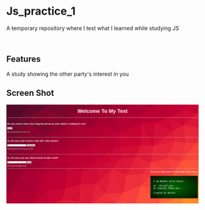 # Js_practice_1
A temporary repository where I test what I learned while studying JS

<p align="center"> 

<br> 
  
  Features 
  ------------ 
 A study showing the other party's interest in you
  
  Screen Shot 
  ------------
  <img src="https://github.com/MehmetBozkir/Js_practice_1/blob/main/img/test.png" alt="Slate: Foto1" width="900"> 
